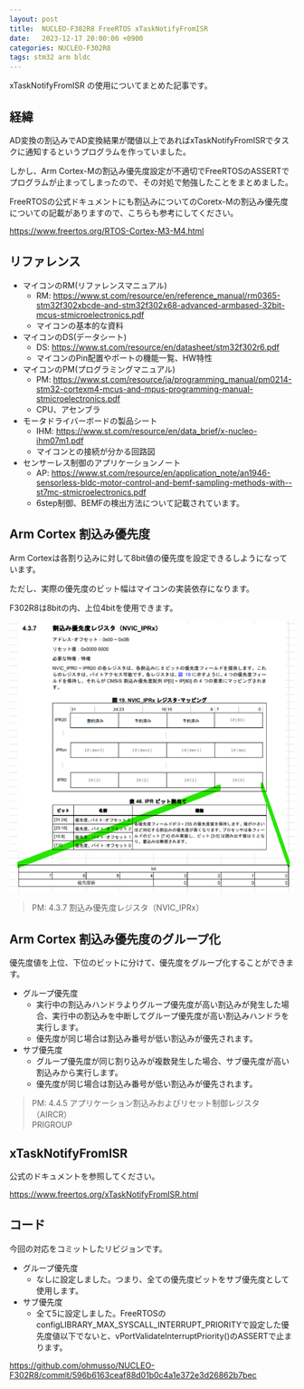 ```yaml
---
layout: post
title:  NUCLEO-F302R8 FreeRTOS xTaskNotifyFromISR 
date:   2023-12-17 20:00:00 +0900
categories: NUCLEO-F302R8
tags: stm32 arm bldc
---
```


xTaskNotifyFromISR の使用についてまとめた記事です。

## 経緯

AD変換の割込みでAD変換結果が閾値以上であればxTaskNotifyFromISRでタスクに通知するというプログラムを作っていました。

しかし、Arm Cortex-Mの割込み優先度設定が不適切でFreeRTOSのASSERTでプログラムが止まってしまったので、その対処で勉強したことをまとめました。

FreeRTOSの公式ドキュメントにも割込みについてのCoretx-Mの割込み優先度についての記載がありますので、こちらも参考にしてください。

<https://www.freertos.org/RTOS-Cortex-M3-M4.html>

## リファレンス

* マイコンのRM(リファレンスマニュアル)
  * RM: <https://www.st.com/resource/en/reference_manual/rm0365-stm32f302xbcde-and-stm32f302x68-advanced-armbased-32bit-mcus-stmicroelectronics.pdf>
  * マイコンの基本的な資料
* マイコンのDS(データシート)
  * DS: <https://www.st.com/resource/en/datasheet/stm32f302r6.pdf>
  * マイコンのPin配置やポートの機能一覧、HW特性
* マイコンのPM(プログラミングマニュアル)
  * PM: <https://www.st.com/resource/ja/programming_manual/pm0214-stm32-cortexm4-mcus-and-mpus-programming-manual-stmicroelectronics.pdf>
  * CPU、アセンブラ
* モータドライバーボードの製品シート
  * IHM: <https://www.st.com/resource/en/data_brief/x-nucleo-ihm07m1.pdf>
  * マイコンとの接続が分かる回路図
* センサーレス制御のアプリケーションノート
  * AP: <https://www.st.com/resource/en/application_note/an1946-sensorless-bldc-motor-control-and-bemf-sampling-methods-with--st7mc-stmicroelectronics.pdf>
  * 6step制御、BEMFの検出方法について記載されています。

## Arm Cortex 割込み優先度

Arm Cortexは各割り込みに対して8bit値の優先度を設定できるしようになっています。

ただし、実際の優先度のビット幅はマイコンの実装依存になります。

F302R8は8bitの内、上位4bitを使用できます。

![割込み優先度](/assets/images/image-2023-12-17-interrupt-priority.png)

> PM: 4.3.7 割込み優先度レジスタ（NVIC_IPRx）

## Arm Cortex 割込み優先度のグループ化

優先度値を上位、下位のビットに分けて、優先度をグループ化することができます。

* グループ優先度
  * 実行中の割込みハンドラよりグループ優先度が高い割込みが発生した場合、実行中の割込みを中断してグループ優先度が高い割込みハンドラを実行します。
  * 優先度が同じ場合は割込み番号が低い割込みが優先されます。
* サブ優先度
  * グループ優先度が同じ割り込みが複数発生した場合、サブ優先度が高い割込みから実行します。
  * 優先度が同じ場合は割込み番号が低い割込みが優先されます。

> PM: 4.4.5 アプリケーション割込みおよびリセット制御レジスタ（AIRCR）  
> PRIGROUP

## xTaskNotifyFromISR

公式のドキュメントを参照してください。

<https://www.freertos.org/xTaskNotifyFromISR.html>

## コード

今回の対応をコミットしたリビジョンです。

* グループ優先度
  * なしに設定しました。つまり、全ての優先度ビットをサブ優先度として使用します。
* サブ優先度
  * 全て5に設定しました。FreeRTOSのconfigLIBRARY_MAX_SYSCALL_INTERRUPT_PRIORITYで設定した優先度値以下でないと、vPortValidateInterruptPriority()のASSERTで止まります。

<https://github.com/ohmusso/NUCLEO-F302R8/commit/596b6163ceaf88d01b0c4a1e372e3d26862b7bec>
